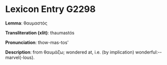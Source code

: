 # Lexicon Entry G2298

**Lemma**: θαυμαστός

**Transliteration (xlit)**: thaumastós

**Pronunciation**: thow-mas-tos'

**Description**:
from θαυμάζω; wondered at, i.e. (by implication) wonderful:--marvel(-lous).
